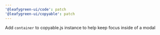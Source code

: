 ```yaml
---
'@leafygreen-ui/code': patch
'@leafygreen-ui/copyable': patch
---
```


Add `container` to copyable.js instance to help keep focus inside of a modal
